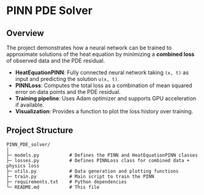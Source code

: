 # PINN PDE Solver

## Overview

The project demonstrates how a neural network can be trained to approximate solutions of the heat equation by minimizing a **combined loss** of observed data and the PDE residual.  

- **HeatEquationPINN**: Fully connected neural network taking `(x, t)` as input and predicting the solution `u(x, t)`.  
- **PINNLoss**: Computes the total loss as a combination of mean squared error on data points and the PDE residual.  
- **Training pipeline**: Uses Adam optimizer and supports GPU acceleration if available.  
- **Visualization**: Provides a function to plot the loss history over training.  

## Project Structure

```
PINN_PDE_solver/
│
├─ models.py           # Defines the PINN and HeatEquationPINN classes
├─ losses.py           # Defines PINNLoss class for combined data + physics loss
├─ utils.py            # Data generation and plotting functions
├─ train.py            # Main script to train the PINN
├─ requirements.txt    # Python dependencies
└─ README.md           # This file
```
